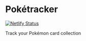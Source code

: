 # Pokétracker

[![Netlify Status](https://api.netlify.com/api/v1/badges/6b3fd9cb-731e-4f9e-baee-f4f2be67f7f9/deploy-status)](https://app.netlify.com/sites/condescending-kalam-bebf72/deploys)

Track your Pokémon card collection
